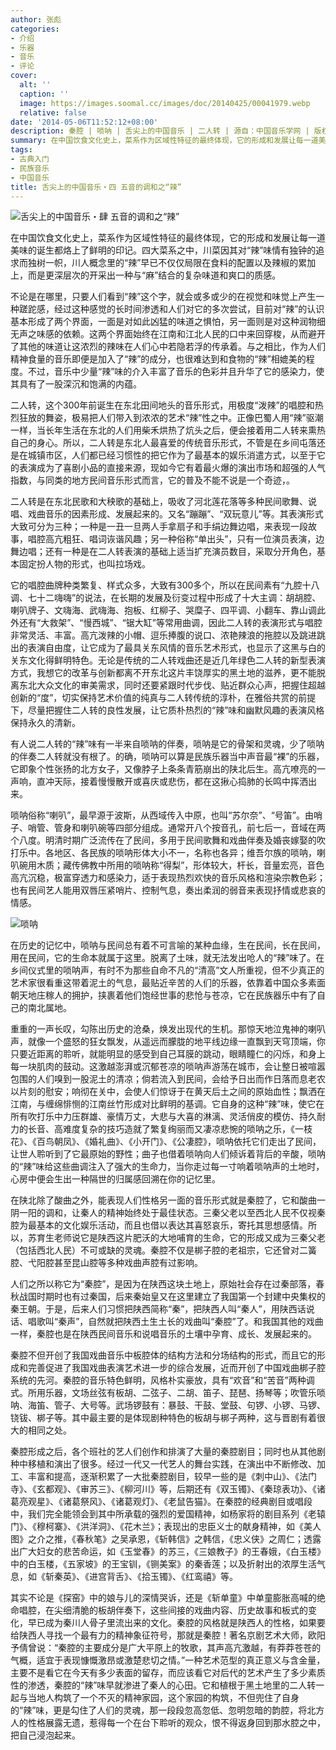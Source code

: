 ```yaml
---
author: 张彪
categories:
- 介绍
- 乐器
- 音乐
- 评论
cover:
  alt: ''
  caption: ''
  image: https://images.soomal.cc/images/doc/20140425/00041979.webp
  relative: false
date: '2014-05-06T11:52:12+08:00'
description: 秦腔 | 唢呐 | 舌尖上的中国音乐 | 二人转 | 源自：中国音乐学网 | 版权：转载 |  平均/总评分：10.00/10
summary: 在中国饮食文化史上，菜系作为区域性特征的最终体现，它的形成和发展让每一道美味的诞生都烙上了鲜明的印记。四大菜系之中，川菜因其对“辣”味情有独钟的追求而独树一帜，川人概念里的“辣”早已不仅仅局限在食料的配置以及辣椒的累加上，而是更深层次的开采出一种与“麻”结合的复杂味道和爽口的质感……
tags:
- 古典入门
- 民族音乐
- 中国音乐
title: 舌尖上的中国音乐・四 五音的调和之“辣”
---
```


![舌尖上的中国音乐・肆 五音的调和之“辣”](https://images.soomal.cc/images/doc/20140425/00041979.webp)





在中国饮食文化史上，菜系作为区域性特征的最终体现，它的形成和发展让每一道美味的诞生都烙上了鲜明的印记。四大菜系之中，川菜因其对“辣”味情有独钟的追求而独树一帜，川人概念里的“辣”早已不仅仅局限在食料的配置以及辣椒的累加上，而是更深层次的开采出一种与“麻”结合的复杂味道和爽口的质感。

不论是在哪里，只要人们看到“辣”这个字，就会或多或少的在视觉和味觉上产生一种蹉跎感，经过这种感觉的长时间渗透和人们对它的多次尝试，目前对“辣”的认识基本形成了两个界面，一面是对如此凶猛的味道之惧怕，另一面则是对这种润物细无声之味感的依赖。这两个界面始终在江南和江北人民的口中来回穿梭，从而避开了其他的味道让这浓烈的辣味在人们心中若隐若浮的传承着。与之相比，作为人们精神食量的音乐即便是加入了“辣”的成分，也很难达到和食物的“辣”相媲美的程度。不过，音乐中少量“辣”味的介入丰富了音乐的色彩并且升华了它的感染力，使其具有了一股深沉和饱满的内蕴。

二人转，这个300年前诞生在东北田间地头的音乐形式，用极度“泼辣”的唱腔和热烈狂放的舞姿，极易把人们带入到浓浓的艺术“辣”性之中。正像巴蜀人用“辣”驱潮一样，当长年生活在东北的人们用柴禾烘热了炕头之后，便会接着用二人转来熏热自己的身心。所以，二人转是东北人最喜爱的传统音乐形式，不管是在乡间屯落还是在城镇市区，人们都已经习惯性的把它作为了最基本的娱乐消遣方式，以至于它的表演成为了喜剧小品的直接来源，现如今它有着最火爆的演出市场和超强的人气指数，与同类的地方民间音乐形式而言，它的普及不能不说是一个奇迹，。

二人转是在东北民歌和大秧歌的基础上，吸收了河北莲花落等多种民间歌舞、说唱、戏曲音乐的因素形成、发展起来的。又名“蹦蹦”、“双玩意儿”等。其表演形式大致可分为三种；一种是一丑一旦两人手拿扇子和手绢边舞边唱，来表现一段故事，唱腔高亢粗狂、唱词诙谐风趣；另一种俗称“单出头”，只有一位演员表演，边舞边唱；还有一种是在二人转表演的基础上适当扩充演员数目，采取分开角色，基本固定扮人物的形式，也叫拉场戏。

它的唱腔曲牌种类繁复、样式众多，大致有300多个，所以在民间素有“九腔十八调、七十二嗨嗨”的说法，在长期的发展及衍变过程中形成了十大主调：胡胡腔、喇叭牌子、文嗨海、武嗨海、抱板、红柳子、哭糜子、四平调、小翻车、靠山调此外还有“大救架”、“慢西城”、“锯大缸”等常用曲调，因此二人转的表演形式与唱腔非常灵活、丰富。高亢泼辣的小帽、逗乐捧腹的说口、浓艳辣浪的拖腔以及跳进跳出的表演自由度，让它成为了最具关东风情的音乐艺术形式，也显示了这黑与白的关东文化得鲜明特色。无论是传统的二人转戏曲还是近几年绿色二人转的新型表演方式，我想它的改革与创新都离不开东北这片丰饶厚实的黑土地的滋养，更不能脱离东北大众文化的审美需求，同时还要紧跟时代步伐、贴近群众心声，把握住超越创新的“度”，切实保持艺术价值的纯真与二人转传统的淳朴，在雅俗共赏的前提下，尽量把握住二人转的良性发展，让它质朴热烈的“辣”味和幽默风趣的表演风格保持永久的清新。

有人说二人转的“辣”味有一半来自唢呐的伴奏，唢呐是它的骨架和灵魂，少了唢呐的伴奏二人转就没有根了。的确，唢呐可以算是民族乐器当中声音最“裸”的乐器，它即象个性张扬的北方女子，又像脖子上条条青筋崩出的陕北后生。高亢嘹亮的一声响，直冲天际，接着慢慢散开或喜庆或悲伤，都在这揪心捣肺的长鸣中挥洒出来。

唢呐俗称“喇叭”，最早源于波斯，从西域传入中原，也叫“苏尔奈”、“号笛”。由哨子、哨管、管身和喇叭碗等四部分组成。通常开八个按音孔，前七后一，音域在两个八度。明清时期广泛流传在了民间，多用于民间歌舞和戏曲伴奏及婚丧嫁娶的吹打乐中。各地区、各民族的唢呐形体大小不一，名称也各异；维吾尔族的唢呐，喇叭碗用木质；藏传佛教中所用的唢呐称“得梨”，形体较大，杆长，音量宏亮，音色高亢沉稳，极富穿透力和感染力，适于表现热烈欢快的音乐风格和渲染宗教色彩；也有民间艺人能用双唇压紧哨片、控制气息，奏出柔润的弱音来表现抒情或悲哀的情感。

![唢呐](https://images.soomal.cc/images/doc/20090414/00000056.webp)





在历史的记忆中，唢呐与民间总有着不可言喻的某种血缘，生在民间，长在民间，用在民间，它的生命本就属于这里。脱离了土味，就无法发出呛人的“辣”味了。在乡间仪式里的唢呐声，有时不为那些自命不凡的“清高”文人所重视，但不少真正的艺术家很看重这带着泥土的气息，最贴近辛苦的人们的乐器，依靠着中国众多素面朝天地庄稼人的拥护，挟裹着他们饱经世事的悲怆与苍凉，它在民族器乐中有了自己的南北属地。

重重的一声长叹，勾陈出历史的沧桑，焕发出现代的生机。那惊天地泣鬼神的喇叭声，就像一个盛怒的狂女飘发，从遥远而朦胧的地平线边缘一直飘到天穹顶端，你只要近距离的聆听，就能明显的感受到自己耳膜的跳动，眼睛瞳仁的闪烁，和身上每一块肌肉的鼓动。这激越澎湃或沉郁苍凉的唢呐声游荡在城市，会让整日被喧嚣包围的人们嗅到一股泥土的清凉；倘若流入到民间，会给予日出而作日落而息老农以片刻的慰安；响彻在关中，会使人们惊讶于在黄天后土之间的原始血性；飘洒在江南，与缠绵悱恻的江南丝竹形成对比鲜明的基调。它自身的这种“辣”味，使它在所有吹打乐中力压群雄、豪情万丈，大悲与大喜的淋漓、灵活俏皮的模仿、持久耐力的长音、高难度复杂的技巧造就了繁复绚丽而又凄凉悲惋的唢呐之乐，《一枝花》、《百鸟朝凤》、《婚礼曲》、《小开门》、《公凄腔》，唢呐依托它们走出了民间，让世人聆听到了它最原始的野性；曲子也借着唢呐向人们倾诉着背后的辛酸，唢呐的“辣”味给这些曲调注入了强大的生命力，当你走过每一寸响着唢呐声的土地时，心房中便会生出一种隔世的归属感回溯在你的记忆里。

在陕北除了酸曲之外，能表现人们性格另一面的音乐形式就是秦腔了，它和酸曲一阴一阳的调和，让秦人的精神始终处于最佳状态。三秦父老以至西北人民不仅视秦腔为最基本的文化娱乐活动，而且也借以表达其喜怒哀乐，寄托其思想感情。所以，苏育生老师说它是陕西这片肥沃的大地哺育的生命，它的形成又成为三秦父老（包括西北人民）不可或缺的灵魂。秦腔不仅是梆子腔的老祖宗，它还曾对二簧腔、弋阳腔甚至昆山腔等多种戏曲声腔有过影响。

人们之所以称它为“秦腔”，是因为在陕西这块土地上，原始社会存在过秦部落，春秋战国时期时也有过秦国，后来秦始皇又在这里建立了我国第一个封建中央集权的秦王朝。于是，后来人们习惯把陕西简称“秦”，把陕西人叫“秦人”，用陕西话说话、唱歌叫“秦声”，自然就把陕西土生土长的戏曲叫“秦腔”了。和我国其他的戏曲一样，秦腔也是在陕西民间音乐和说唱音乐的土壤中孕育、成长、发展起来的。

秦腔不但开创了我国戏曲音乐中板腔体的结构方法和分场结构的形式，而且它的形成和完善促进了我国戏曲表演艺术进一步的综合发展，近而开创了中国戏曲梆子腔系统的先河。秦腔的音乐特色鲜明，风格朴实豪放，具有“欢音”和“苦音”两种调式。所用乐器，文场丝弦有板胡、二弦子、二胡、笛子、琵琶、扬琴等；吹管乐唢呐、海笛、管子、大号等。武场锣鼓有：暴鼓、干鼓、堂鼓、句锣、小锣、马锣、铙钹、梆子等。其中最主要的是体现剧种特色的板胡与梆子两种，这与晋剧有着很大的相同之处。

秦腔形成之后，各个班社的艺人们创作和排演了大量的秦腔剧目；同时也从其他剧种中移植和演出了很多。经过一代又一代艺人的舞台实践，在演出中不断修改、加工、丰富和提高，逐渐积累了一大批秦腔剧目，较早一些的是《刺中山》、《法门寺》、《玄都观》、《审苏三》、《柳河川》等，后期还有《双玉镯》、《秦琼表功》、《诸葛亮观星》、《诸葛祭风》、《诸葛观灯》、《老鼠告猫》。在秦腔的经典剧目或唱段中，我们完全能领会到其中所承载的强烈的爱国精神，如杨家将的剧目系列《老辕门》、《穆柯寨》、《洪洋洞》、《花木兰》；表现出的忠臣义士的献身精神，如《美人图》之介之推，《春秋笔》之吴承恩，《斩韩信》之韩信，《忠义侠》之周仁；透露出广大妇女的悲苦命运，如《玉堂春》的苏三，《三娘教子》的王春娥，《白玉楼》中的白玉楼，《五家坡》的王宝钏，《铡美案》的秦香莲；以及折射出的浓厚生活气息，如《斩秦英》、《进宫背舌》、《拾玉镯》、《红鸾禧》等。

其实不论是《探窑》中的娘与儿的深情哭诉，还是《斩单童》中单童膨胀高喊的绝命唱腔，在尖细清脆的板胡伴奏下，这些间接的戏曲内容、历史故事和板式的变化，早已成为秦川人骨子里流出来的文化。秦腔的风格就是陕西人的性格，如果要给陕西人寻找一个最有力的精神象征符号，那就是秦腔！著名京剧艺术大师，欧阳予倩曾说：“秦腔的主要成分是广大平原上的牧歌，其声高亢激越，有莽莽苍苍的气概，适宜于表现慷慨激昂或激楚悲切之情。”一种艺术范型的真正意义与含金量，主要不是看它在今天有多少表面的留存，而应该看它对后代的艺术产生了多少素质性的渗透，秦腔的“辣”味早就渗进了秦人的心田。它和植根于黑土地里的二人转一起与当地人构筑了一个不灭的精神家园，这个家园的构筑，不但兜住了自身的“辣”味，更是勾住了人们的灵魂，那一段段忽高忽低、忽明忽暗的韵腔，将北方人的性格展露无遗，惹得每一个在台下聆听的观众，恨不得返身回到那水腔之中，把自己浸泡起来。